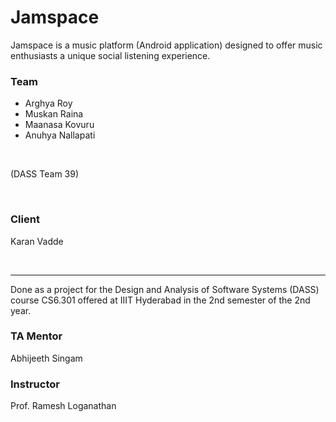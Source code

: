 # Jamspace

Jamspace is a music platform (Android application) designed to offer music enthusiasts a unique social listening experience.

### Team
- Arghya Roy
- Muskan Raina
- Maanasa Kovuru
- Anuhya Nallapati
<br>

(DASS Team 39)

<br>

### Client
Karan Vadde

<br>

---
Done as a project for the Design and Analysis of Software Systems (DASS) course CS6.301 offered at IIIT Hyderabad in the 2nd semester of the 2nd year.



### TA Mentor
Abhijeeth Singam

### Instructor
Prof. Ramesh Loganathan